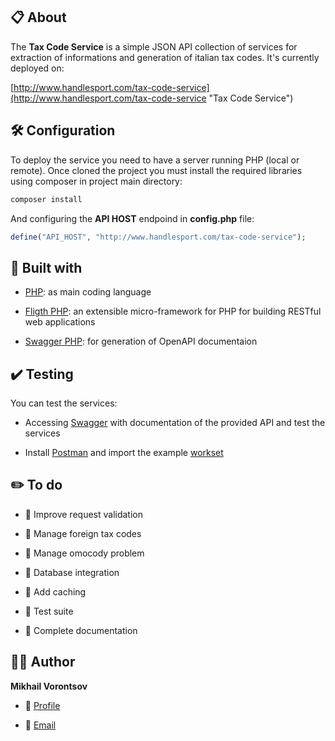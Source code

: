 ## 📋 About

The **Tax Code Service** is a simple JSON API collection of services for extraction of informations and generation of italian tax codes. It's currently deployed on:

[http://www.handlesport.com/tax-code-service](http://www.handlesport.com/tax-code-service "Tax Code Service")

## 🛠️ Configuration

To deploy the service you need to have a server running PHP (local or remote). Once cloned the project you must install the required libraries using composer in project main directory:

```Bash
composer install
```

And configuring the **API HOST** endpoind in **config.php** file:

```PHP
define("API_HOST", "http://www.handlesport.com/tax-code-service");
```

## 👷 Built with

- [PHP](https://www.php.net/ "PHP"): as main coding language

- [Fligth PHP](https://flightphp.com/ "Flight"): an extensible micro-framework for PHP for building RESTful web applications

- [Swagger PHP](https://zircote.github.io/swagger-php/ "Swagger PHP"): for generation of OpenAPI documentaion

## ✔️ Testing

You can test the services:

- Accessing [Swagger](http://www.handlesport.com/tax-code-service/swagger "SWAGGER") with documentation of the provided API and test the services

- Install [Postman](https://www.postman.com/ "PostMan") and import the example [workset](https://github.com/miscja87/tax-code-service/blob/main/postman/TaxCodeService.postman_collection.json "workset")

## ✏️ To do

- 📌 Improve request validation

- 📌 Manage foreign tax codes

- 📌 Manage omocody problem

- 📌 Database integration

- 📌 Add caching

- 📌 Test suite

- 📌 Complete documentation

## 🧑🏻 Author

**Mikhail Vorontsov**

- 🌌 [Profile](https://www.linkedin.com/in/mikhailvorontsov "Mikhail Vorontsov")

- 📧 [Email](mailto:miscja@hotmail.com "Email")

